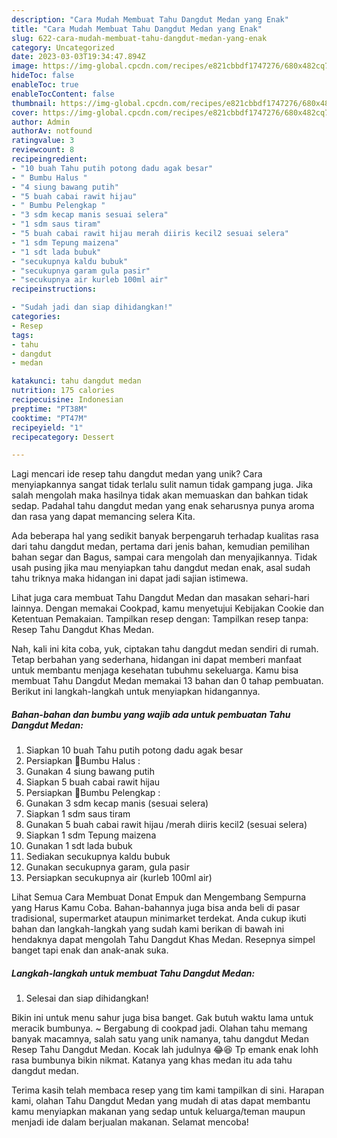 ```yaml
---
description: "Cara Mudah Membuat Tahu Dangdut Medan yang Enak"
title: "Cara Mudah Membuat Tahu Dangdut Medan yang Enak"
slug: 622-cara-mudah-membuat-tahu-dangdut-medan-yang-enak
category: Uncategorized
date: 2023-03-03T19:34:47.894Z
image: https://img-global.cpcdn.com/recipes/e821cbbdf1747276/680x482cq70/tahu-dangdut-medan-foto-resep-utama.jpg
hideToc: false
enableToc: true
enableTocContent: false
thumbnail: https://img-global.cpcdn.com/recipes/e821cbbdf1747276/680x482cq70/tahu-dangdut-medan-foto-resep-utama.jpg
cover: https://img-global.cpcdn.com/recipes/e821cbbdf1747276/680x482cq70/tahu-dangdut-medan-foto-resep-utama.jpg
author: Admin
authorAv: notfound
ratingvalue: 3
reviewcount: 8
recipeingredient:
- "10 buah Tahu putih potong dadu agak besar"
- " Bumbu Halus "
- "4 siung bawang putih"
- "5 buah cabai rawit hijau"
- " Bumbu Pelengkap "
- "3 sdm kecap manis sesuai selera"
- "1 sdm saus tiram"
- "5 buah cabai rawit hijau merah diiris kecil2 sesuai selera"
- "1 sdm Tepung maizena"
- "1 sdt lada bubuk"
- "secukupnya kaldu bubuk"
- "secukupnya garam gula pasir"
- "secukupnya air kurleb 100ml air"
recipeinstructions:

- "Sudah jadi dan siap dihidangkan!"
categories:
- Resep
tags:
- tahu
- dangdut
- medan

katakunci: tahu dangdut medan 
nutrition: 175 calories
recipecuisine: Indonesian
preptime: "PT38M"
cooktime: "PT47M"
recipeyield: "1"
recipecategory: Dessert

---
```





Lagi mencari ide resep tahu dangdut medan yang unik? Cara menyiapkannya sangat tidak terlalu sulit namun tidak gampang juga. Jika salah mengolah maka hasilnya tidak akan memuaskan dan bahkan tidak sedap. Padahal tahu dangdut medan yang enak seharusnya punya aroma dan rasa yang dapat memancing selera Kita.





Ada beberapa hal yang sedikit banyak berpengaruh terhadap kualitas rasa dari tahu dangdut medan, pertama dari jenis bahan, kemudian pemilihan bahan segar dan Bagus, sampai cara mengolah dan menyajikannya. Tidak usah pusing jika mau menyiapkan tahu dangdut medan enak,      asal sudah tahu triknya maka hidangan ini dapat jadi sajian istimewa.














Lihat juga cara membuat Tahu Dangdut Medan dan masakan sehari-hari lainnya. Dengan memakai Cookpad, kamu menyetujui Kebijakan Cookie dan Ketentuan Pemakaian. Tampilkan resep dengan: Tampilkan resep tanpa: Resep Tahu Dangdut Khas Medan.






Nah, kali ini kita coba, yuk, ciptakan tahu dangdut medan sendiri di rumah. Tetap berbahan yang sederhana, hidangan ini dapat memberi manfaat untuk membantu menjaga kesehatan tubuhmu sekeluarga. Kamu bisa membuat Tahu Dangdut Medan memakai 13 bahan dan 0 tahap pembuatan. Berikut ini langkah-langkah untuk menyiapkan hidangannya.

<!--inarticleads1-->

##### Bahan-bahan dan bumbu yang wajib ada untuk pembuatan Tahu Dangdut Medan:

1. Siapkan 10 buah Tahu putih potong dadu agak besar
1. Persiapkan  🐝Bumbu Halus :
1. Gunakan 4 siung bawang putih
1. Siapkan 5 buah cabai rawit hijau
1. Persiapkan  🐝Bumbu Pelengkap :
1. Gunakan 3 sdm kecap manis (sesuai selera)
1. Siapkan 1 sdm saus tiram
1. Gunakan 5 buah cabai rawit hijau /merah diiris kecil2 (sesuai selera)
1. Siapkan 1 sdm Tepung maizena
1. Gunakan 1 sdt lada bubuk
1. Sediakan secukupnya kaldu bubuk
1. Gunakan secukupnya garam, gula pasir
1. Persiapkan secukupnya air (kurleb 100ml air)


Lihat Semua Cara Membuat Donat Empuk dan Mengembang Sempurna yang Harus Kamu Coba. Bahan-bahannya juga bisa anda beli di pasar tradisional, supermarket ataupun minimarket terdekat. Anda cukup ikuti bahan dan langkah-langkah yang sudah kami berikan di bawah ini hendaknya dapat mengolah Tahu Dangdut Khas Medan. Resepnya simpel banget tapi enak dan anak-anak suka. 

<!--inarticleads2-->

##### Langkah-langkah untuk membuat Tahu Dangdut Medan:


1. Selesai dan siap dihidangkan!

Bikin ini untuk menu sahur juga bisa banget. Gak butuh waktu lama untuk meracik bumbunya. ~ Bergabung di cookpad jadi. Olahan tahu memang banyak macamnya, salah satu yang unik namanya, tahu dangdut Medan Resep Tahu Dangdut Medan. Kocak lah judulnya 😂😆 Tp emank enak lohh rasa bumbunya bikin nikmat. Katanya yang khas medan itu ada tahu dangdut medan. 

Terima kasih telah membaca resep yang tim kami tampilkan di sini. Harapan kami, olahan Tahu Dangdut Medan yang mudah di atas dapat membantu kamu menyiapkan makanan yang sedap untuk keluarga/teman maupun menjadi ide dalam berjualan makanan. Selamat mencoba!
